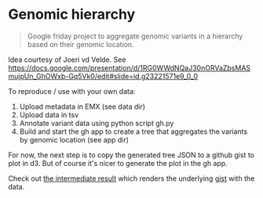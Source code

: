 # Genomic hierarchy

>Google friday project to aggregate genomic variants in
a hierarchy based on their genomic location.

Idea courtesy of Joeri vd Velde.
See https://docs.google.com/presentation/d/1RG0WWdNQaJ30nORVaZbsMASmujpUn_GhOWxb-Gq5Vk0/edit#slide=id.g23221571e9_0_0

To reproduce / use with your own data:
1. Upload metadata in EMX (see data dir)
2. Upload data in tsv
3. Annotate variant data using python script gh.py 
4. Build and start the gh app to create a tree that aggregates the variants by genomic location (see app dir)

For now, the next step is to copy the generated tree JSON to
a github gist to plot in d3. But of course it's nicer to generate the plot in the gh app.

Check out [the intermediate result](https://bl.ocks.org/fdlk/076469462d00ba39960f854df9acda56) which renders 
the underlying [gist](https://gist.github.com/fdlk/076469462d00ba39960f854df9acda56) with the data.
